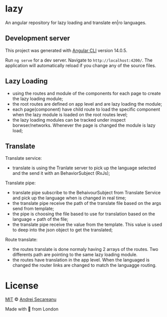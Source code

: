 # lazy
An angular repository for lazy loading and translate en|ro languages.

## Development server

This project was generated with [Angular CLI](https://github.com/angular/angular-cli) version 14.0.5.

Run `ng serve` for a dev server. Navigate to `http://localhost:4200/`. The application will automatically reload if you change any of the source files.

## Lazy Loading
- using the routes and module of the components for each page to create the lazy loading module;
- the root routes are defined on app level and are lazy loading the module;
- each page(component) have child route to load the specific component when the lazy module is loaded on the root routes level;
- the lazy loading modules can be tracked under inspect borwser/networks. Whenever the page is changed the module is lazy load;

## Translate
Translate service:
- translate is using the Tranlate server to pick up the language selected and the send it with an BehaviorSubject (RxJs);

Translate pipe:
- translate pipe subscribe to the BehaivourSubject from Translate Service and pick up the language when is changed in real time;
- the translate pipe receive the path of the translate file based on the args send from template;
- the pipe is choosing the file based to use for translation based on the language + path of the file;
- the translate pipe receive the value from the template. This value is used to deep into the json object to get the translated;

Route translate:
- the routes translate is done normaly having 2 arrays of the routes. Two differents path are pointing to the same lazy loading module.
- the routes have translation in the app level. When the languaged is changed the router links are changed to match the languagge routing.


# License

[MIT](https://github.com/s3c4/lazy/blob/master/LICENSE) © [Andrei Secareanu](https://github.com/s3c4)

Made with :blue_heart: from London